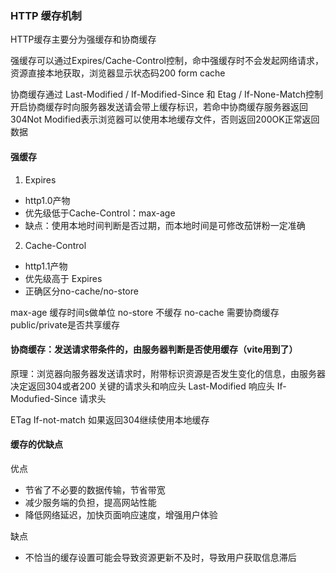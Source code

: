 ### HTTP 缓存机制
HTTP缓存主要分为强缓存和协商缓存

强缓存可以通过Expires/Cache-Control控制，命中强缓存时不会发起网络请求，资源直接本地获取，浏览器显示状态码200 form cache

协商缓存通过 Last-Modified / If-Modified-Since 和 Etag / If-None-Match控制开启协商缓存时向服务器发送请会带上缓存标识，若命中协商缓存服务器返回304Not Modified表示浏览器可以使用本地缓存文件，否则返回200OK正常返回数据

#### 强缓存
1. Expires
 - http1.0产物
 - 优先级低于Cache-Control：max-age
 - 缺点：使用本地时间判断是否过期，而本地时间是可修改茄饼粉一定准确

2. Cache-Control
 - http1.1产物
 - 优先级高于 Expires
 - 正确区分no-cache/no-store

max-age 缓存时间s做单位
no-store 不缓存
no-cache 需要协商缓存
public/private是否共享缓存

#### 协商缓存：发送请求带条件的，由服务器判断是否使用缓存（vite用到了）
原理：浏览器向服务器发送请求时，附带标识资源是否发生变化的信息，由服务器决定返回304或者200
关键的请求头和响应头
Last-Modified 响应头
If-Modufied-Since 请求头

ETag
If-not-match
如果返回304继续使用本地缓存

#### 缓存的优缺点
优点
 - 节省了不必要的数据传输，节省带宽
 - 减少服务端的负担，提高网站性能
 - 降低网络延迟，加快页面响应速度，增强用户体验

缺点
 - 不恰当的缓存设置可能会导致资源更新不及时，导致用户获取信息滞后
 